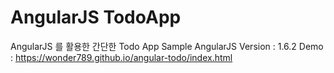 # AngularJS TodoApp
AngularJS 를 활용한 간단한 Todo App Sample
AngularJS Version : 1.6.2
Demo : https://wonder789.github.io/angular-todo/index.html
